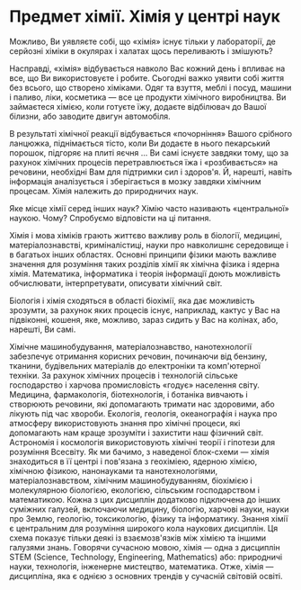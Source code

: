 # Предмет хімії. Хімія у центрі наук
  <p>Можливо, Ви уявляєте собі, що «хімія» існує тільки у лабораторії, де серйозні хіміки в окулярах і халатах щось переливають і змішують? </p>
<P>Насправді, «хімія» відбувається навколо Вас кожний день і впливає на все, що Ви використовуєте і робите.
Сьогодні важко уявити собі життя без всього, що створено хіміками. Одяг та взуття, меблі і посуд, машини і паливо, ліки, косметика ― все це продукти хімічного виробництва. 
  Ви займаєтеся хімією, коли готуєте їжу, додаєте відбілювач до Вашої білизни, або заводите двигун автомобіля.</p>
  
<p>В результаті хімічної реакції відбувається «почорніння» Вашого срібного ланцюжка, піднімається тісто, коли Ви додаєте в нього пекарський порошок, підгоряє на плиті яєчня ...
Ви самі існуєте завдяки тому, що за рахунок хімічних процесів перетравлюється їжа і «розбивається» на речовини, необхідні Вам для підтримки сил і здоров'я.
Й, нарешті, навіть інформація аналізується і зберігається в мозку завдяки хімічним процесам.
  Хімія належить до природничих наук.</p>
<p>Яке місце хімії серед інших наук?
Хімію часто називають «центральної» наукою. Чому?
Спробуємо відповісти на ці питання.<p>
Хімія і мова хіміків грають життєво важливу роль в біології, медицині, матеріалознавстві, криміналістиці, науки про навколишнє середовище і в багатьох інших областях.
Основні принципи фізики мають важливе значення для розуміння таких розділів хімії як хімічна фізика і ядерна хімія.
Математика, інформатика і теорія інформації доють можливість обчислювати, інтерпретувати, описувати хімічний світ. 
<p>Біологія і хімія сходяться в області біохімії, яка дає можливість зрозумти, за рахунок яких процесів існує, наприклад, кактус у Вас на підвіконні, кошеня, яке, можливо, зараз сидить у Вас на колінах, або, нарешті, Ви самі.</p>
Хімічне машинобудування, матеріалознавство, нанотехнології забезпечує отримання корисних речовин, починаючи від бензину, тканини, будівельних матеріалів до електроніки та комп'ютерної техніки.
За рахунок хімічних процесів і технологій сільське господарство і харчова промисловість «годує» населення світу.
Медицина, фармакологія, біотехнологія, і ботаніка вивчають і створюють речовини, які допомагають тримати нас здоровими, або лікують під час хвороби.
Екологія, геологія, океанографія і наука про атмосферу використовують знання про хімічні процеси, які допомагають нам краще зрозуміти і захистити наш фізичний світ.
Астрономія і космологія використовують хімічні теорії і гіпотези для розуміння Всесвіту.
Як ми бачимо, з наведеної блок-схеми ― хімія знаходиться в її центрі і пов'язана з геохіміею, ядерною хімією, хімічною фізикою, нанонауками та нанотехнологіями, матеріалознавством, хімічним машинобудуванням, біохімією і молекулярною біологією, екологією, сільським господарством і математикою.
Кожна з цих дисциплін додатково підключена до інших суміжних галузей, включаючи медицину, біологію, харчові науки, науки про Землю, геологію, токсикологію, фізику та інформатику.
Знання хімії є центральним для розуміння широкого кола наукових дисциплін. Ця схема показує тільки деякі із взаємозв'язків між хімією та іншими галузями знань.
Говорячи сучасною мовою, хімія ― одна з дисциплін STEM (Science, Technology, Engineering, Mathematics) або: природничі науки, технологія, інженерне мистецтво, математика. Отже, хімія ― дисципліна, яка є однією з основних трендів у сучасній світовій освіті.



